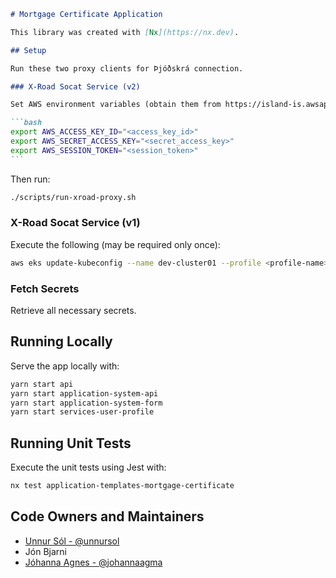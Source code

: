 ````markdown
# Mortgage Certificate Application

This library was created with [Nx](https://nx.dev).

## Setup

Run these two proxy clients for Þjóðskrá connection.

### X-Road Socat Service (v2)

Set AWS environment variables (obtain them from https://island-is.awsapps.com/start):

```bash
export AWS_ACCESS_KEY_ID="<access_key_id>"
export AWS_SECRET_ACCESS_KEY="<secret_access_key>"
export AWS_SESSION_TOKEN="<session_token>"
```
````

Then run:

```bash
./scripts/run-xroad-proxy.sh
```

### X-Road Socat Service (v1)

Execute the following (may be required only once):

```bash
aws eks update-kubeconfig --name dev-cluster01 --profile <profile-name> --region eu-west-1
```

### Fetch Secrets

Retrieve all necessary secrets.

## Running Locally

Serve the app locally with:

```bash
yarn start api
yarn start application-system-api
yarn start application-system-form
yarn start services-user-profile
```

## Running Unit Tests

Execute the unit tests using Jest with:

```bash
nx test application-templates-mortgage-certificate
```

## Code Owners and Maintainers

- [Unnur Sól - @unnursol](https://github.com/unnursolingimars)
- Jón Bjarni
- [Jóhanna Agnes - @johannaagma](https://github.com/johannaagma)

```

```

